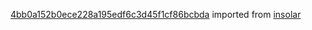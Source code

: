 [4bb0a152b0ece228a195edf6c3d45f1cf86bcbda](https://github.com/insolar/insolar/commit/4bb0a152b0ece228a195edf6c3d45f1cf86bcbda) imported from [insolar](https://github.com/insolar/insolar)
